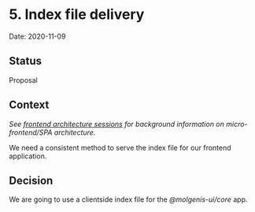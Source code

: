 # 5. Index file delivery

Date: 2020-11-09

## Status

Proposal

## Context

*See [frontend architecture sessions](https://docs.google.com/document/d/1VW3ah5VAvAz2KnqNZlNmVqCzFhBMlIcjPPUlsHMFRIY/)
for background information on micro-frontend/SPA architecture.*

We need a consistent method to serve the index file for our frontend application.

## Decision

We are going to use a clientside index file for the *@molgenis-ui/core* app.
